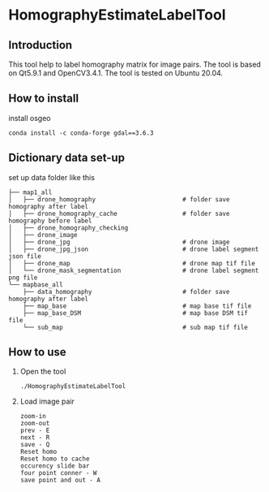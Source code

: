 # HomographyEstimateLabelTool
## Introduction
This tool help to label homography matrix for image pairs. The tool is based on Qt5.9.1 and OpenCV3.4.1. The tool is tested on Ubuntu 20.04.
## How to install
install osgeo

    conda install -c conda-forge gdal==3.6.3

## Dictionary data set-up
set up data folder like this 


    ├── map1_all
    │   ├── drone_homography                        # folder save homography after label
    │   ├── drone_homography_cache                  # folder save homography before label
    │   ├── drone_homography_checking 
    │   ├── drone_image
    │   ├── drone_jpg                               # drone image 
    │   ├── drone_jpg_json                          # drone label segment json file
    │   ├── drone_map                               # drone map tif file
    │   └── drone_mask_segmentation                 # drone label segment png file
    └── mapbase_all
        ├── data_homography                         # folder save homography after label
        ├── map_base                                # map base tif file
        ├── map_base_DSM                            # map base DSM tif file
        └── sub_map                                 # sub map tif file

## How to use
1. Open the tool
    ```
    ./HomographyEstimateLabelTool
    ```
2. Load image pair
    ```
    zoom-in
    zoom-out
    prev - E
    next - R
    save - Q
    Reset homo
    Reset homo to cache
    occurency slide bar
    four point conner - W
    save point and out - A


    
